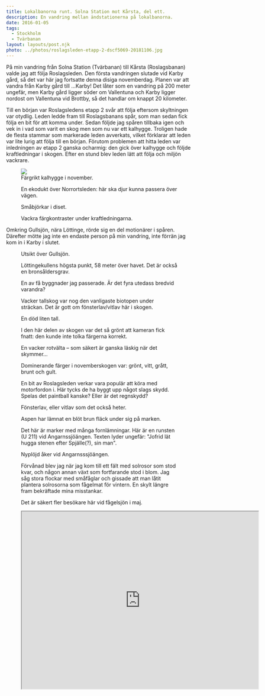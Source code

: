 ```yaml
---
title: Lokalbanorna runt. Solna Station mot Kårsta, del ett.
description: En vandring mellan ändstationerna på lokalbanorna.
date: 2016-01-05
tags:
  - Stockholm
  - Tvärbanan
layout: layouts/post.njk
photo: ../photos/roslagsleden-etapp-2-dscf5069-20181106.jpg
---
```


På min vandring från Solna Station (Tvärbanan) till Kårsta (Roslagsbanan) valde jag att följa Roslagsleden. Den första vandringen slutade vid Karby gård, så det var här jag fortsatte denna disiga novemberdag. Planen var att vandra från Karby gård till ...Karby! Det låter som en vandring på 200 meter ungefär, men Karby gård ligger söder om Vallentuna och Karby ligger nordost om Vallentuna vid Brottby, så det handlar om knappt 20 kilometer.

Till en början var Roslagsledens etapp 2 svår att följa eftersom skyltningen var otydlig. Leden ledde fram till Roslagsbanans spår, som man sedan fick följa en bit för att komma under. Sedan följde jag spåren tillbaka igen och vek in i vad som varit en skog men som nu var ett kalhygge. Troligen hade de flesta stammar som markerade leden avverkats, vilket förklarar att leden var lite lurig att följa till en början. Förutom problemen att hitta leden var inledningen av etapp 2 ganska ocharmig: den gick över kalhygge och följde kraftledningar i skogen. Efter en stund blev leden lätt att följa och miljön vackrare.

<figure class="wp-block-image alignfull"><img src="../photos/roslagsleden-etapp-2-dscf5059-20181106.png"/><figcaption>Färgrikt kalhygge i november.</figcaption></figure>

<!-- wp:image {"id":687,"align":"full"} -->

<figure class="wp-block-image alignfull"><a href="../photos/roslagsleden-etapp-2-dscf5060-20181106.jpg"><img src="../photos/roslagsleden-etapp-2-dscf5060-20181106.jpg" alt="" class="wp-image-687"/></a><figcaption>En ekodukt över Norrortsleden: här ska djur kunna passera över vägen.</figcaption></figure>
<!-- /wp:image -->

<!-- wp:image {"id":686,"align":"full"} -->

<figure class="wp-block-image alignfull"><a href="../photos/roslagsleden-etapp-2-dscf5062-20181106.jpg"><img src="../photos/roslagsleden-etapp-2-dscf5062-20181106.jpg" alt="" class="wp-image-686"/></a><figcaption>Småbjörkar i diset.</figcaption></figure>
<!-- /wp:image -->

<!-- wp:image {"id":685,"align":"center"} -->
<div class="wp-block-image"><figure class="aligncenter"><a href="../photos/roslagsleden-etapp-2-dscf5067-20181106.jpg"><img src="../photos/roslagsleden-etapp-2-dscf5067-20181106.jpg" alt="" class="wp-image-685"/></a><figcaption>Vackra färgkontraster under kraftledningarna.</figcaption></figure></div>
<!-- /wp:image -->

Omkring Gullsjön, nära Löttinge, rörde sig en del motionärer i spåren. Därefter mötte jag inte en endaste person på min vandring, inte förrän jag kom in i Karby i slutet.

<!-- wp:image {"id":684,"align":"full"} -->
<figure class="wp-block-image alignfull"><a href="../photos/roslagsleden-etapp-2-dscf5069-20181106.jpg"><img src="../photos/roslagsleden-etapp-2-dscf5069-20181106.jpg" alt="" class="wp-image-684"/></a><figcaption>Utsikt över Gullsjön.</figcaption></figure>
<!-- /wp:image -->

<!-- wp:image {"id":683,"align":"none"} -->
<figure class="wp-block-image alignnone"><a href="../photos/roslagsleden-etapp-2-dscf5079-20181106.jpg"><img src="../photos/roslagsleden-etapp-2-dscf5079-20181106.jpg" alt="" class="wp-image-683"/></a><figcaption>Löttingekullens högsta punkt, 58 meter över havet. Det är också en bronsåldersgrav.</figcaption></figure>
<!-- /wp:image -->

<!-- wp:image {"id":682,"align":"none"} -->
<figure class="wp-block-image alignnone"><a href="../photos/roslagsleden-etapp-2-dscf5083-20181106.jpg"><img src="../photos/roslagsleden-etapp-2-dscf5083-20181106.jpg" alt="" class="wp-image-682"/></a><figcaption>En av få byggnader jag passerade. Är det fyra utedass bredvid varandra?</figcaption></figure>
<!-- /wp:image -->

<!-- wp:image {"id":681,"align":"full"} -->
<figure class="wp-block-image alignfull"><a href="../photos/roslagsleden-etapp-2-dscf5097-20181106.jpg"><img src="../photos/roslagsleden-etapp-2-dscf5097-20181106.jpg" alt="" class="wp-image-681"/></a><figcaption>Vacker tallskog var nog den vanligaste biotopen under sträckan. Det är gott om fönsterlav/vitlav här i skogen.</figcaption></figure>
<!-- /wp:image -->

<!-- wp:image {"id":680,"align":"full"} -->
<figure class="wp-block-image alignfull"><a href="../photos/roslagsleden-etapp-2-dscf5099-20181106.jpg"><img src="../photos/roslagsleden-etapp-2-dscf5099-20181106.jpg" alt="" class="wp-image-680"/></a><figcaption>En död liten tall.</figcaption></figure>
<!-- /wp:image -->

<!-- wp:image {"id":679,"align":"full"} -->
<figure class="wp-block-image alignfull"><a href="../photos/roslagsleden-etapp-2-dscf5107-20181106.jpg"><img src="../photos/roslagsleden-etapp-2-dscf5107-20181106.jpg" alt="" class="wp-image-679"/></a><figcaption>I den här delen av skogen var det så grönt att kameran fick fnatt: den kunde inte tolka färgerna korrekt.</figcaption></figure>
<!-- /wp:image -->

<!-- wp:image {"id":678,"align":"full"} -->
<figure class="wp-block-image alignfull"><a href="../photos/roslagsleden-etapp-2-dscf5117-20181106.jpg"><img src="../photos/roslagsleden-etapp-2-dscf5117-20181106.jpg" alt="" class="wp-image-678"/></a><figcaption>En vacker rotvälta – som säkert är ganska läskig när det skymmer...</figcaption></figure>
<!-- /wp:image -->

<!-- wp:image {"id":677,"align":"full"} -->
<figure class="wp-block-image alignfull"><a href="../photos/roslagsleden-etapp-2-dscf5124-20181106.jpg"><img src="../photos/roslagsleden-etapp-2-dscf5124-20181106.jpg" alt="" class="wp-image-677"/></a><figcaption>Dominerande färger i novemberskogen var: grönt, vitt, grått, brunt och gult.</figcaption></figure>
<!-- /wp:image -->

<!-- wp:image {"id":676,"align":"none"} -->
<figure class="wp-block-image alignnone"><a href="../photos/roslagsleden-etapp-2-dscf5127-20181106.jpg"><img src="../photos/roslagsleden-etapp-2-dscf5127-20181106.jpg" alt="" class="wp-image-676"/></a><figcaption>En bit av Roslagsleden verkar vara populär att köra med motorfordon i. Här tycks de ha byggt upp något slags skydd. Spelas det paintball kanske? Eller är det regnskydd?</figcaption></figure>
<!-- /wp:image -->

<!-- wp:image {"id":675,"align":"none"} -->
<figure class="wp-block-image alignnone"><a href="../photos/roslagsleden-etapp-2-dscf5132-20181106.jpg"><img src="../photos/roslagsleden-etapp-2-dscf5132-20181106.jpg" alt="" class="wp-image-675"/></a><figcaption>Fönsterlav, eller vitlav som det också heter.</figcaption></figure>
<!-- /wp:image -->

<!-- wp:image {"id":673,"align":"none"} -->
<figure class="wp-block-image alignnone"><a href="../photos/roslagsleden-etapp-2-dscf5137-20181106.jpg"><img src="../photos/roslagsleden-etapp-2-dscf5137-20181106.jpg" alt="" class="wp-image-673"/></a><figcaption>Aspen har lämnat en blöt brun fläck under sig på marken.</figcaption></figure>
<!-- /wp:image -->

<!-- wp:image {"id":672,"align":"none"} -->
<figure class="wp-block-image alignnone"><a href="../photos/roslagsleden-etapp-2-dscf5147-20181106.jpg"><img src="../photos/roslagsleden-etapp-2-dscf5147-20181106.jpg" alt="" class="wp-image-672"/></a><figcaption>Det här är marker med många fornlämningar. Här är en runsten (U 211) vid Angarnssjöängen. Texten lyder ungefär: "Jofrid lät hugga stenen efter Spjälle(?), sin man".</figcaption></figure>
<!-- /wp:image -->

<!-- wp:image {"id":671,"align":"full"} -->
<figure class="wp-block-image alignfull"><a href="../photos/roslagsleden-etapp-2-dscf5150-20181106.jpg"><img src="../photos/roslagsleden-etapp-2-dscf5150-20181106.jpg" alt="" class="wp-image-671"/></a><figcaption>Nyplöjd åker vid Angarnsssjöängen.</figcaption></figure>
<!-- /wp:image -->

<!-- wp:image {"id":670,"align":"none"} -->
<figure class="wp-block-image alignnone"><a href="../photos/roslagsleden-etapp-2-dscf5152-20181106.jpg"><img src="../photos/roslagsleden-etapp-2-dscf5152-20181106.jpg" alt="" class="wp-image-670"/></a><figcaption>Förvånad blev jag när jag kom till ett fält med solrosor som stod kvar, och någon annan växt som fortfarande stod i blom. Jag såg stora flockar med småfåglar och gissade att man låtit plantera solrosorna som fågelmat för vintern. En skylt längre fram bekräftade mina misstankar.</figcaption></figure>
<!-- /wp:image -->

<!-- wp:image {"id":669,"align":"full"} -->
<figure class="wp-block-image alignfull"><a href="../photos/roslagsleden-etapp-2-dscf5158-20181106.jpg"><img src="../photos/roslagsleden-etapp-2-dscf5158-20181106.jpg" alt="" class="wp-image-669"/></a><figcaption>Det är säkert fler besökare här vid fågelsjön i maj.</figcaption></figure>
<!-- /wp:image -->

<figure><iframe src="https://www.google.com/maps/d/embed?mid=1JMLgZL2ePoT5AoORTdbIYXEaQaC5MUp9" width="640" height="480"></iframe></figure>

